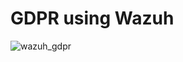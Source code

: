 # GDPR using Wazuh

![wazuh_gdpr](https://github.com/user-attachments/assets/41cf18a3-c2a1-4023-8e65-c02c0f3ac05e)
